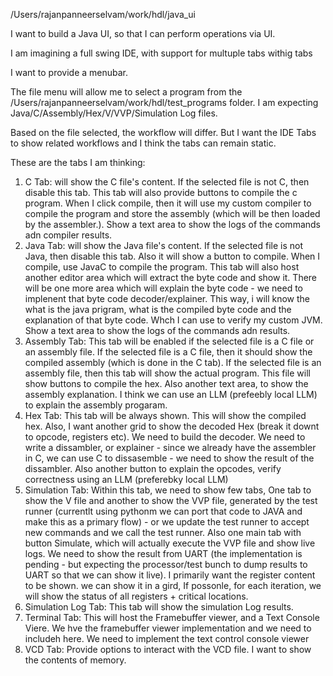 /Users/rajanpanneerselvam/work/hdl/java_ui

I want to build a Java UI, so that I can perform operations via UI.

I am imagining a full swing IDE, with support for multuple tabs withig tabs

I want to provide a menubar. 

The file menu will allow me to select a program from the /Users/rajanpanneerselvam/work/hdl/test_programs folder. I am expecting Java/C/Assembly/Hex/V/VVP/Simulation Log files.

Based on the file selected, the workflow will differ. But I want the IDE Tabs to show related workflows and I think the tabs can remain static.

These are the tabs I am thinking:
1. C Tab: will show the C file's content. If the selected file is not C, then disable this tab. This tab will also provide buttons to compile the c program. When I click compile, then it will use my custom compiler to compile the program and store the assembly (which will be then loaded by the assembler.). Show a text area to show the logs of the commands adn compiler results.
2. Java Tab: will show the Java file's content. If the selected file is not Java, then disable this tab. Also it will show a button to compile. When I compile, use JavaC to compile the program. This tab will also host another editor area which will extract the byte code and show it. There will be one more area which will explain the byte code - we need to implenent that byte code decoder/explainer. This way, i will know the what is the java prigram, what is the compiled byte code and the explanation of that byte code. Whch I can use to verify my custom JVM. Show a text area to show the logs of the commands adn results.
3. Assembly Tab: This tab will be enabled if the selected file is a C file or an assembly file. If the selected file is a C file, then it should show the compiled assembly (which is done in the C tab). If the selected file is an assembly file, then this tab will show the actual program. This file will show buttons to compile the hex. Also another text area, to show the assembly explanation. I think we can use an LLM (prefeebly local LLM) to explain the assembly progaram.
4. Hex Tab: This tab will be always shown. This will show the compiled hex. Also, I want another grid to show the decoded Hex (break it downt to opcode, registers etc). We need to build the decoder. We need to write a dissambler, or explainer - since we already have the assembler in C, we can use C to dissasemble - we need to show the result of the dissambler.  Also another button to explain the opcodes, verify correctness using an LLM (preferebky local LLM)
5. Simulation Tab: Within this tab, we need to show few tabs, One tab to show the V file and another to show the VVP file, generated by the test runner (currentlt using pythonm we can port that code to JAVA and make this as a primary flow) - or we update the test runner to accept new commands and we call the test runner. Also one main tab with button Simulate, which will actually execute the VVP file and show live logs. We need to show the result from UART (the implementation is pending - but expecting the processor/test bunch to dump results to UART so that we can show it live). I primarily want the register content to be shown. we can show it in a gird, If possonle, for each iteration, we will show the status of all registers + critical locations.
6. Simulation Log Tab: This tab will show the simulation Log results. 
7. Terminal Tab: This will host the Framebuffer viewer, and a Text Console Viere. We hve the framebuffer viewer implementation and we need to includeh here. We need to implement the text control console viewer
8. VCD Tab: Provide options to interact with the VCD file. I want to show the contents of memory.
